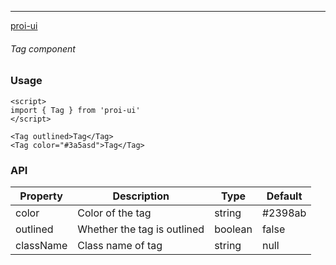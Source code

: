 ---

[proi-ui](https://github.com/specialdoom/proi-ui)

###### Tag component

### Usage

```sveltehtml
<script>
import { Tag } from 'proi-ui'
</script>

<Tag outlined>Tag</Tag>
<Tag color="#3a5asd">Tag</Tag>
```

### API

| Property  | Description                 | Type    | Default |
| --------- | --------------------------- | ------- | ------- |
| color     | Color of the tag            | string  | #2398ab |
| outlined  | Whether the tag is outlined | boolean | false   |
| className | Class name of tag           | string  | null    |
